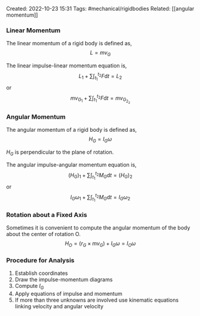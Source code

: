 Created: 2022-10-23 15:31
Tags: #mechanical/rigidbodies
Related: [[angular momentum]]

### Linear Momentum
The linear momentum of a rigid body is defined as,
$$L = mv_G$$

The linear impulse-linear momentum equation is,
$$L_1 + \sum \int_{t_1}^{t_2}F \mathrm d t = L_2$$
or 
$$mv_G_1 + \sum \int_{t_1}^{t_2}F \mathrm d t = mv_G_2_2$$

### Angular Momentum
The angular momentum of a rigid body is defined as,
$$H_G = I_G \omega$$

$H_G$ is perpendicular to the plane of rotation.

The angular impulse-angular momentum equation is,
$$(H_G)_1 + \sum \int_{t_1}^{t_2}M_G \mathrm d t = (H_G)_2$$
or 
$$I_G \omega_1 + \sum \int_{t_1}^{t_2}M_G \mathrm d t = I_G \omega_2$$


### Rotation about a Fixed Axis
Sometimes it is convenient to compute the angular momentum of the body about the center of rotation O.
$$H_O = (r_G \times mv_G) + I_G \omega = I_O \omega$$

### Procedure for Analysis
1. Establish coordinates
2. Draw the impulse-momentum diagrams
3. Compute $I_G$
4. Apply equations of impulse and momentum
5. If more than three unknowns are involved use kinematic equations linking velocity and angular velocity

